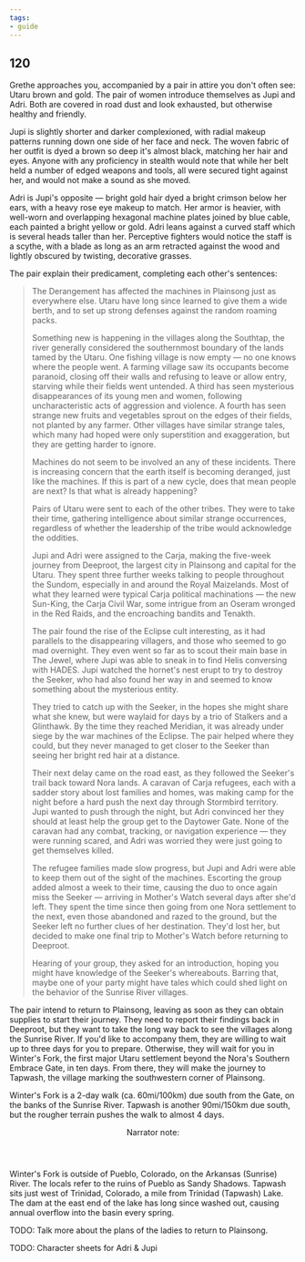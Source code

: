 ```yaml
---
tags:
- guide
---
```


## 120

Grethe approaches you, accompanied by a pair in attire you don't often see: Utaru brown and gold.
The pair of women introduce themselves as Jupi and Adri.
Both are covered in road dust and look exhausted, but otherwise healthy and friendly.

Jupi is slightly shorter and darker complexioned, with radial makeup patterns running down one side of her face and neck.
The woven fabric of her outfit is dyed a brown so deep it's almost black, matching her hair and eyes.
Anyone with any proficiency in stealth would note that while her belt held a number of edged weapons and tools, all were secured tight against her, and would not make a sound as she moved.

Adri is Jupi's opposite — bright gold hair dyed a bright crimson below her ears, with a heavy rose eye makeup to match.
Her armor is heavier, with well-worn and overlapping hexagonal machine plates joined by blue cable, each painted a bright yellow or gold.
Adri leans against a curved staff which is several heads taller than her.
Perceptive fighters would notice the staff is a scythe, with a blade as long as an arm retracted against the wood and lightly obscured by twisting, decorative grasses.

The pair explain their predicament, completing each other's sentences:

> The Derangement has affected the machines in Plainsong just as everywhere else.
> Utaru have long since learned to give them a wide berth, and to set up strong defenses against the random roaming packs.
>
> Something new is happening in the villages along the Southtap, the river generally considered the southernmost boundary of the lands tamed by the Utaru.
> One fishing village is now empty — no one knows where the people went.
> A farming village saw its occupants become paranoid, closing off their walls and refusing to leave or allow entry, starving while their fields went untended.
> A third has seen mysterious disappearances of its young men and women, following uncharacteristic acts of aggression and violence.
> A fourth has seen strange new fruits and vegetables sprout on the edges of their fields, not planted by any farmer.
> Other villages have similar strange tales, which many had hoped were only superstition and exaggeration, but they are getting harder to ignore.
>
> Machines do not seem to be involved an any of these incidents.
> There is increasing concern that the earth itself is becoming deranged, just like the machines.
> If this is part of a new cycle, does that mean people are next?
> Is that what is already happening?
>
> Pairs of Utaru were sent to each of the other tribes.
> They were to take their time, gathering intelligence about similar strange occurrences, regardless of whether the leadership of the tribe would acknowledge the oddities.
>
> Jupi and Adri were assigned to the Carja, making the five-week journey from Deeproot, the largest city in Plainsong and capital for the Utaru.
> They spent three further weeks talking to people throughout the Sundom, especially in and around the Royal Maizelands.
> Most of what they learned were typical Carja political machinations — the new Sun-King, the Carja Civil War, some intrigue from an Oseram wronged in the Red Raids, and the encroaching bandits and Tenakth.
>
> The pair found the rise of the Eclipse cult interesting, as it had parallels to the disappearing villagers, and those who seemed to go mad overnight.
> They even went so far as to scout their main base in The Jewel, where Jupi was able to sneak in to find Helis conversing with HADES.
> Jupi watched the hornet's nest erupt to try to destroy the Seeker, who had also found her way in and seemed to know something about the mysterious entity.
>
> They tried to catch up with the Seeker, in the hopes she might share what she knew, but were waylaid for days by a trio of Stalkers and a Glinthawk.
> By the time they reached Meridian, it was already under siege by the war machines of the Eclipse.
> The pair helped where they could, but they never managed to get closer to the Seeker than seeing her bright red hair at a distance.
>
> Their next delay came on the road east, as they followed the Seeker's trail back toward Nora lands.
> A caravan of Carja refugees, each with a sadder story about lost families and homes, was making camp for the night before a hard push the next day through Stormbird territory.
> Jupi wanted to push through the night, but Adri convinced her they should at least help the group get to the Daytower Gate.
> None of the caravan had any combat, tracking, or navigation experience — they were running scared, and Adri was worried they were just going to get themselves killed.
>
> The refugee families made slow progress, but Jupi and Adri were able to keep them out of the sight of the machines.
> Escorting the group added almost a week to their time, causing the duo to once again miss the Seeker — arriving in Mother's Watch several days after she'd left.
> They spent the time since then going from one Nora settlement to the next, even those abandoned and razed to the ground, but the Seeker left no further clues of her destination.
> They'd lost her, but decided to make one final trip to Mother's Watch before returning to Deeproot.
>
> Hearing of your group, they asked for an introduction, hoping you might have knowledge of the Seeker's whereabouts.
> Barring that, maybe one of your party might have tales which could shed light on the behavior of the Sunrise River villages.

The pair intend to return to Plainsong, leaving as soon as they can obtain supplies to start their journey.
They need to report their findings back in Deeproot, but they want to take the long way back to see the villages along the Sunrise River.
If you'd like to accompany them, they are willing to wait up to three days for you to prepare.
Otherwise, they will wait for you in Winter's Fork, the first major Utaru settlement beyond the Nora's Southern Embrace Gate, in ten days.
From there, they will make the journey to Tapwash, the village marking the southwestern corner of Plainsong.

Winter's Fork is a 2-day walk (ca. 60mi/100km) due south from the Gate, on the banks of the Sunrise River.
Tapwash is another 90mi/150km due south, but the rougher terrain pushes the walk to almost 4 days.

<aside class="narrator-note">
<header>Narrator note:</header>
Winter's Fork is outside of Pueblo, Colorado, on the Arkansas (Sunrise) River.
The locals refer to the ruins of Pueblo as Sandy Shadows.
Tapwash sits just west of Trinidad, Colorado, a mile from Trinidad (Tapwash) Lake.
The dam at the east end of the lake has long since washed out, causing annual overflow into the basin every spring.
</aside>

TODO: Talk more about the plans of the ladies to return to Plainsong.

TODO: Character sheets for Adri & Jupi
